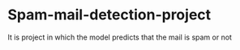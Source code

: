 # Spam-mail-detection-project
It is project in which the model predicts that the mail is spam or not
